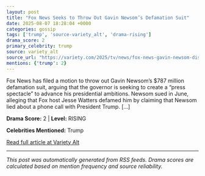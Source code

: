```yaml
---
layout: post
title: "Fox News Seeks to Throw Out Gavin Newsom’s Defamation Suit"
date: 2025-08-07 18:28:04 +0000
categories: gossip
tags: ['trump', 'source-variety_alt', 'drama-rising']
drama_score: 2
primary_celebrity: trump
source: variety_alt
source_url: "https://variety.com/2025/tv/news/fox-news-gavin-newsom-dismiss-defamation-suit-1236481693/"
mentions: {'trump': 2}
---
```


Fox News has filed a motion to throw out Gavin Newsom&#8217;s $787 million defamation suit, arguing that the governor is seeking to create a &#8220;press spectacle&#8221; to advance his presidential ambitions. Newsom sued in June, alleging that Fox host Jesse Watters defamed him by claiming that Newsom lied about a phone call with President Trump. [&#8230;]

**Drama Score:** 2 | **Level:** RISING

**Celebrities Mentioned:** Trump

[Read full article at Variety Alt](https://variety.com/2025/tv/news/fox-news-gavin-newsom-dismiss-defamation-suit-1236481693/)

---
*This post was automatically generated from RSS feeds. Drama scores are calculated based on mention frequency and source reliability.*
